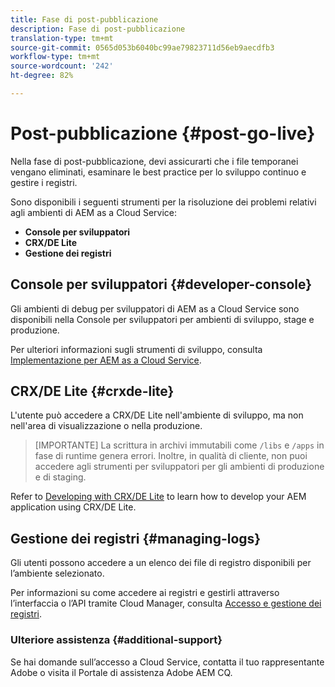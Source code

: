 ```yaml
---
title: Fase di post-pubblicazione
description: Fase di post-pubblicazione
translation-type: tm+mt
source-git-commit: 0565d053b6040bc99ae79823711d56eb9aecdfb3
workflow-type: tm+mt
source-wordcount: '242'
ht-degree: 82%

---
```



# Post-pubblicazione {#post-go-live}

Nella fase di post-pubblicazione, devi assicurarti che i file temporanei vengano eliminati, esaminare le best practice per lo sviluppo continuo e gestire i registri.

Sono disponibili i seguenti strumenti per la risoluzione dei problemi relativi agli ambienti di AEM as a Cloud Service:

* **Console per sviluppatori**
* **CRX/DE Lite**
* **Gestione dei registri**


## Console per sviluppatori {#developer-console}

Gli ambienti di debug per sviluppatori di AEM as a Cloud Service sono disponibili nella Console per sviluppatori per ambienti di sviluppo, stage e produzione.

Per ulteriori informazioni sugli strumenti di sviluppo, consulta [Implementazione per AEM as a Cloud Service](https://docs.adobe.com/content/help/it-IT/experience-manager-cloud-service/implementing/developing/development-guidelines.html#aem-as-a-cloud-service-development-tools).

## CRX/DE Lite {#crxde-lite}

L&#39;utente può accedere a CRX/DE Lite nell&#39;ambiente di sviluppo, ma non nell&#39;area di visualizzazione o nella produzione.

>[IMPORTANTE]
>La scrittura in archivi immutabili come `/libs` e `/apps` in fase di runtime genera errori. Inoltre, in qualità di cliente, non puoi accedere agli strumenti per sviluppatori per gli ambienti di produzione e di staging.

Refer to [Developing with CRX/DE Lite](https://docs.adobe.com/help/it-IT/experience-manager-65/developing/devtools/developing-with-crxde-lite.html) to learn how to develop your AEM application using CRX/DE Lite.

## Gestione dei registri {#managing-logs}

Gli utenti possono accedere a un elenco dei file di registro disponibili per l’ambiente selezionato.

Per informazioni su come accedere ai registri e gestirli attraverso l’interfaccia o l’API tramite Cloud Manager, consulta [Accesso e gestione dei registri](https://docs.adobe.com/content/help/it-IT/experience-manager-cloud-service/implementing/using-cloud-manager/manage-logs.html).

### Ulteriore assistenza {#additional-support}

Se hai domande sull’accesso a Cloud Service, contatta il tuo rappresentante Adobe o visita il Portale di assistenza Adobe AEM CQ.

